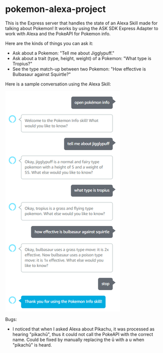 # pokemon-alexa-project

This is the Express server that handles the state of an Alexa Skill made for talking about Pokemon! It works by using the ASK SDK Express Adapter to work with Alexa and the PokeAPI for Pokemon info.

Here are the kinds of things you can ask it:
- Ask about a Pokemon: "Tell me about Jigglypuff."
- Ask about a trait (type, height, weight) of a Pokemon: "What type is Tropius?"
- See the type match-up between two Pokemon: "How effective is Bulbasaur against Squirtle?"

Here is a sample conversation using the Alexa Skill:

![Image of Sample Conversation](./sampleConversation.PNG)

Bugs:
- I noticed that when I asked Alexa about Pikachu, it was processed as hearing "pikachū", thus it could not call the PokeAPI with the correct name. Could be fixed by manually replacing the ū with a u when "pikachū" is heard.
